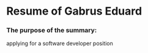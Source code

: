 # Resume of Gabrus Eduard

### The purpose of the summary: 
applying for a software developer position